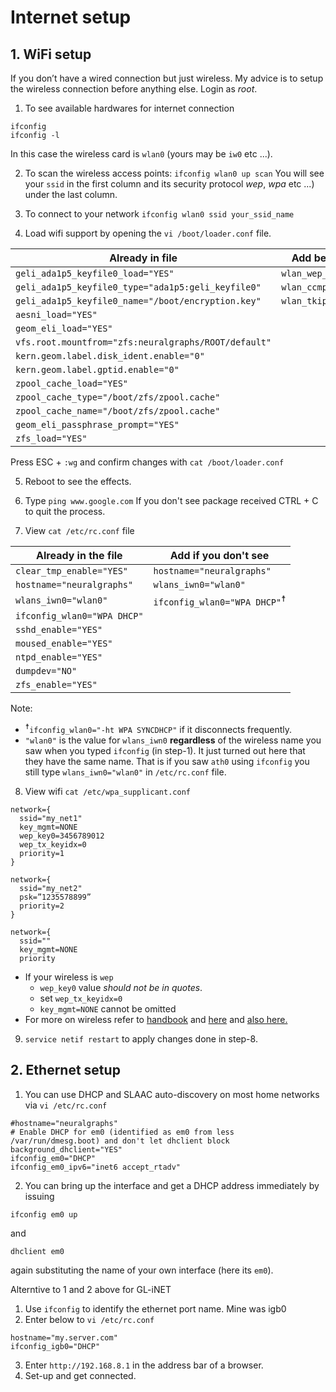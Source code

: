 # Internet setup

## 1. WiFi setup

If you don’t have a wired connection but just wireless.
My advice is to setup the wireless connection before anything else.
Login as *root*.

1. To see available hardwares for internet connection
```
ifconfig
ifconfig -l
```
In this case the wireless card is `wlan0` (yours may be `iw0` etc ...).

2. To scan the wireless access points:
```ifconfig wlan0 up scan```
You will see your `ssid` in the first column and its security protocol *wep*, *wpa* etc ...) under the last column.

3. To connect to your network
```ifconfig wlan0 ssid your_ssid_name```

4. Load wifi support by opening the `vi /boot/loader.conf` file.

| Already in file                                      | Add below in file      |
| ---------------------------------------------------- | ---------------------- |
| `geli_ada1p5_keyfile0_load="YES"`                    | `wlan_wep_load="YES"`  |
| `geli_ada1p5_keyfile0_type="ada1p5:geli_keyfile0"`   | `wlan_ccmp_load="YES"` |
| `geli_ada1p5_keyfile0_name="/boot/encryption.key"`   | `wlan_tkip_load="YES"` |
| `aesni_load="YES"`                                   |                        |
| `geom_eli_load="YES"`                                |                        |
| `vfs.root.mountfrom="zfs:neuralgraphs/ROOT/default"` |                        |
| `kern.geom.label.disk_ident.enable="0"`              |                        |
| `kern.geom.label.gptid.enable="0"`                   |                        |
| `zpool_cache_load="YES"`                             |                        |
| `zpool_cache_type="/boot/zfs/zpool.cache"`           |                        |
| `zpool_cache_name="/boot/zfs/zpool.cache"`           |                        |
| `geom_eli_passphrase_prompt="YES"`                   |                        |
| `zfs_load="YES"`                                     |                        |

Press ESC + `:wg` and confirm changes with `cat /boot/loader.conf`

5. Reboot to see the effects.

6. Type
```ping www.google.com```
If you don't see package received CTRL + C to quit the process.

7. View `cat /etc/rc.conf` file

| Already in the file         | Add if you don't see                          |
| --------------------------- | --------------------------------------------- |
| `clear_tmp_enable="YES"`    | `hostname="neuralgraphs"`                     |
| `hostname="neuralgraphs"`   | `wlans_iwn0="wlan0"`                          |
| `wlans_iwn0="wlan0"`        | `ifconfig_wlan0="WPA DHCP"`<sup>&#9768;</sup> |
| `ifconfig_wlan0="WPA DHCP"` |                                               |
| `sshd_enable="YES"`         |                                               |
| `moused_enable="YES"`       |                                               |
| `ntpd_enable="YES"`         |                                               |
| `dumpdev="NO"`              |                                               |
| `zfs_enable="YES"`          |                                               |

  Note:
  - <sup>&#9768;</sup>`ifconfig_wlan0="-ht WPA SYNCDHCP"` if it disconnects frequently.
  - `"wlan0"` is the value for `wlans_iwn0` **regardless** of the wireless name you saw when you typed `ifconfig` (in step-1).
    It just turned out here that they have the same name.
    That is if you saw `ath0` using `ifconfig` you still type `wlans_iwn0="wlan0"` in `/etc/rc.conf` file.

8. View wifi `cat /etc/wpa_supplicant.conf`
```
network={
  ssid="my_net1"
  key_mgmt=NONE
  wep_key0=3456789012
  wep_tx_keyidx=0
  priority=1
}

network={
  ssid="my_net2"
  psk=”1235578899”
  priority=2
}

network={
  ssid=""
  key_mgmt=NONE
  priority
```
  - If your wireless is `wep`
    * `wep_key0` value *should not be in quotes*.
    * set `wep_tx_keyidx=0`
    * `key_mgmt=NONE` cannot be omitted
  - For more on wireless refer to [handbook](https://www.freebsd.org/doc/en_US.ISO8859-1/books/handbook/network-wireless.html)
    and [here](https://srobb.net/fbsdquickwireless.html)
    and [also here.](http://www.thegeekstuff.com/2009/11/ping-tutorial-13-effective-ping-command-examples/?utm_source=feedburner&utm_medium=feed&utm_campaign=Feed%3A+TheGeekStuff+(The+Geek+Stuff))

9. `service netif restart` to apply changes done in step-8.

## 2. Ethernet setup

1. You can use DHCP and SLAAC auto-discovery on most home networks via `vi /etc/rc.conf`
  ```
  #hostname="neuralgraphs"
  # Enable DHCP for em0 (identified as em0 from less /var/run/dmesg.boot) and don't let dhclient block
  background_dhclient="YES"
  ifconfig_em0="DHCP"
  ifconfig_em0_ipv6="inet6 accept_rtadv"
  ```

2. You can bring up the interface and get a DHCP address immediately by issuing
  ```
  ifconfig em0 up
  ```
  and
  ```
  dhclient em0
  ```
  again substituting the name of your own interface (here its `em0`).

Alterntive to 1 and 2 above for GL-iNET

1. Use `ifconfig` to identify the ethernet port name. Mine was igb0
2. Enter below to `vi /etc/rc.conf`
```
hostname="my.server.com"
ifconfig_igb0="DHCP"
```
3. Enter `http://192.168.8.1` in the address bar of a browser.
4. Set-up and get connected.
